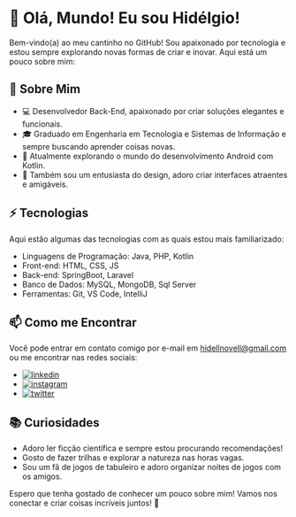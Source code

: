 # 👋 Olá, Mundo! Eu sou Hidélgio!

Bem-vindo(a) ao meu cantinho no GitHub! Sou apaixonado por tecnologia e estou sempre explorando novas formas de criar e inovar. Aqui está um pouco sobre mim:

## 🚀 Sobre Mim

- 💻 Desenvolvedor Back-End, apaixonado por criar soluções elegantes e funcionais.
- 🎓 Graduado em Engenharia em Tecnologia e Sistemas de Informação e sempre buscando aprender coisas novas.
- 🌱 Atualmente explorando o mundo do desenvolvimento Android com Kotlin.
- 🎨 Também sou um entusiasta do design, adoro criar interfaces atraentes e amigáveis.

## ⚡ Tecnologias

Aqui estão algumas das tecnologias com as quais estou mais familiarizado:

- Linguagens de Programação: Java, PHP, Kotlin
- Front-end: HTML, CSS, JS
- Back-end: SpringBoot, Laravel
- Banco de Dados: MySQL, MongoDB, Sql Server 
- Ferramentas: Git, VS Code, IntelliJ


## 📫 Como me Encontrar

Você pode entrar em contato comigo por e-mail em [hidellnovell@gmail.com](mailto:seuemail@example.com) ou me encontrar nas redes sociais:

- [![linkedin](https://img.shields.io/badge/linkedin-0A66C2?style=for-the-badge&logo=linkedin&logoColor=white)](https://www.linkedin.com/in/hid%C3%A9lgio-novela-27a2341b4/)
- [![instagram](https://img.shields.io/badge/instragram-pink?style=for-the-badge&logo=instagram&logoColor=black)](https://www.instagram.com/hdlg_9la/)
- [![twitter](https://img.shields.io/badge/twitter-black?style=for-the-badge&logo=twitter&logoColor=white)](https://www.instagram.com/hdlg_9la/)

## 📚 Curiosidades

- Adoro ler ficção científica e sempre estou procurando recomendações!
- Gosto de fazer trilhas e explorar a natureza nas horas vagas.
- Sou um fã de jogos de tabuleiro e adoro organizar noites de jogos com os amigos.

Espero que tenha gostado de conhecer um pouco sobre mim! Vamos nos conectar e criar coisas incríveis juntos! 🚀